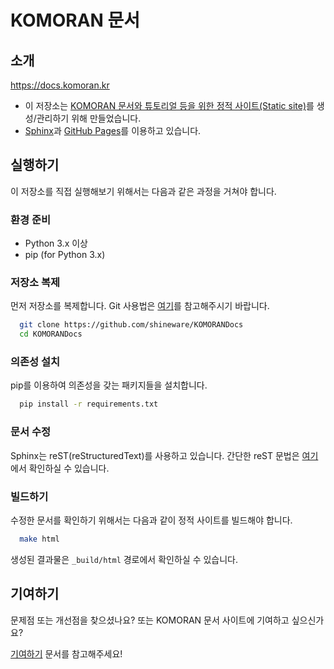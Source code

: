 # KOMORAN 문서

## 소개

https://docs.komoran.kr

* 이 저장소는 [KOMORAN 문서와 튜토리얼 등을 위한 정적 사이트(Static site)](https://docs.komoran.kr)를 생성/관리하기 위해 만들었습니다.
* [Sphinx](http://www.sphinx-doc.org/en/master/)과 [GitHub Pages](https://pages.github.com/)를 이용하고 있습니다.

## 실행하기

이 저장소를 직접 실행해보기 위해서는 다음과 같은 과정을 거쳐야 합니다.

### 환경 준비

* Python 3.x 이상
* pip (for Python 3.x)

### 저장소 복제
먼저 저장소를 복제합니다. Git 사용법은 [여기](https://git-scm.com/book/ko/)를 참고해주시기 바랍니다.

```sh
  git clone https://github.com/shineware/KOMORANDocs
  cd KOMORANDocs
```

### 의존성 설치

pip를 이용하여 의존성을 갖는 패키지들을 설치합니다.

```sh
  pip install -r requirements.txt
```

### 문서 수정

Sphinx는 reST(reStructuredText)를 사용하고 있습니다.
간단한 reST 문법은 [여기](http://docutils.sourceforge.net/docs/user/rst/quickref.html)에서 확인하실 수 있습니다.

### 빌드하기

수정한 문서를 확인하기 위해서는 다음과 같이 정적 사이트를 빌드해야 합니다.

```sh
  make html
```

생성된 결과물은 `_build/html` 경로에서 확인하실 수 있습니다.


## 기여하기

문제점 또는 개선점을 찾으셨나요? 또는 KOMORAN 문서 사이트에 기여하고 싶으신가요?

[기여하기](CONTRIBUTING.md) 문서를 참고해주세요!
